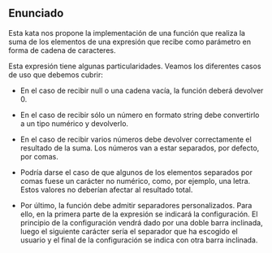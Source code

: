 ## Enunciado

Esta kata nos propone la implementación de una función que realiza la suma de los elementos de una expresión que recibe como parámetro en forma de cadena de caracteres.

Esta expresión tiene algunas particularidades. Veamos los diferentes casos de uso que debemos cubrir:

- En el caso de recibir null o una cadena vacía, la función deberá devolver 0.

- En el caso de recibir sólo un número en formato string debe convertirlo a un tipo numérico y devolverlo.

- En el caso de recibir varios números debe devolver correctamente el resultado de la suma. Los números van a estar separados, por defecto, por comas.

- Podría darse el caso de que algunos de los elementos separados por comas fuese un carácter no numérico, como, por ejemplo, una letra. Estos valores no deberían afectar al resultado total.

- Por último, la función debe admitir separadores personalizados. Para ello, en la primera parte de la expresión se indicará la configuración. El principio de la configuración vendrá dado por una doble barra inclinada, luego el siguiente carácter sería el separador que ha escogido el usuario y el final de la configuración se indica con otra barra inclinada.
